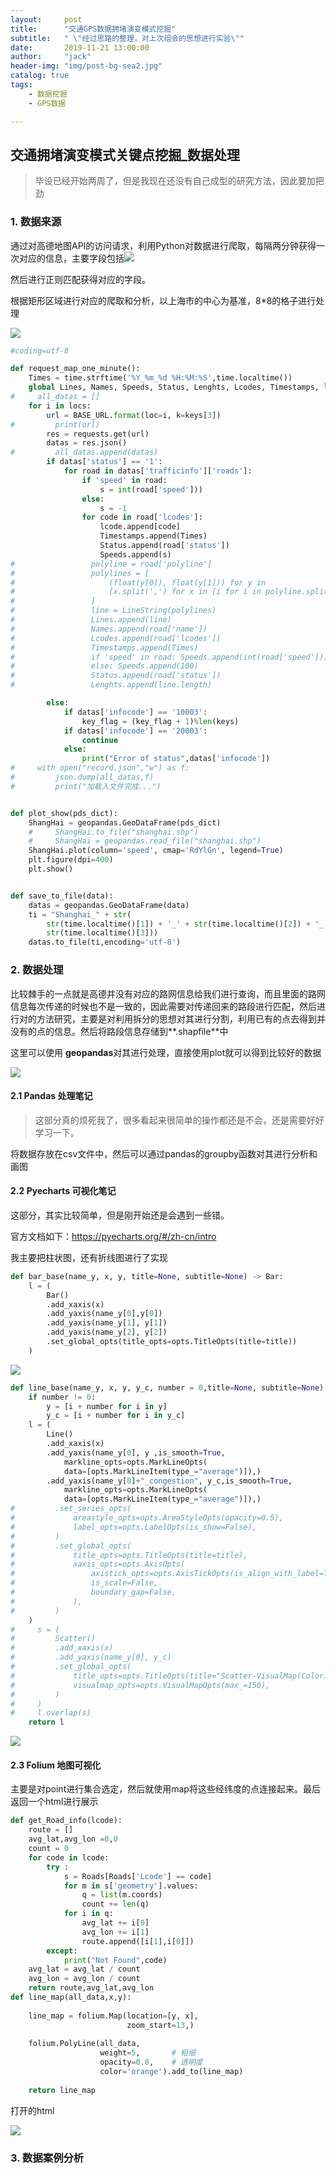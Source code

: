 ```yaml
---
layout:     post
title:      "交通GPS数据拥堵演变模式挖掘"
subtitle:   " \"经过思路的整理，对上次组会的思想进行实验\""
date:       2019-11-21 13:00:00
author:     "jack"
header-img: "img/post-bg-sea2.jpg"
catalog: true
tags:
    - 数据挖掘
    - GPS数据

---
```


## 交通拥堵演变模式关键点挖掘_数据处理

> 毕设已经开始两周了，但是我现在还没有自己成型的研究方法，因此要加把劲

### 1. 数据来源

通过对高德地图API的访问请求，利用Python对数据进行爬取，每隔两分钟获得一次对应的信息，主要字段包括![](https://jackyanghc-picture.oss-cn-beijing.aliyuncs.com/20191122153708.png)

然后进行正则匹配获得对应的字段。

根据矩形区域进行对应的爬取和分析，以上海市的中心为基准，8*8的格子进行处理

![](https://jackyanghc-picture.oss-cn-beijing.aliyuncs.com/20191122154052.png)

```Python
#coding=utf-8

def request_map_one_minute():
    Times = time.strftime('%Y_%m_%d %H:%M:%S',time.localtime())
    global Lines, Names, Speeds, Status, Lenghts, Lcodes, Timestamps, locs, key
#     all_datas = []
    for i in locs:
        url = BASE_URL.format(loc=i, k=keys[3])
#         print(url)
        res = requests.get(url)
        datas = res.json()
#         all_datas.append(datas)
        if datas['status'] == '1':
            for road in datas['trafficinfo']['roads']:
                if 'speed' in road: 
                    s = int(road['speed']))
                else:
                    s = -1
                for code in road['lcodes']:
                    lcode.append[code]
                    Timestamps.append(Times)
                    Status.append(road['status'])
                    Speeds.append(s)
#                 polyline = road['polyline']
#                 polylines = [
#                     (float(y[0]), float(y[1])) for y in
#                     [x.split(',') for x in [i for i in polyline.split(';')]]
#                 ]
#                 line = LineString(polylines)
#                 Lines.append(line)
#                 Names.append(road['name'])
#                 Lcodes.append(road['lcodes'])
#                 Timestamps.append(Times)
#                 if 'speed' in road: Speeds.append(int(road['speed']))
#                 else: Speeds.append(100)
#                 Status.append(road['status'])
#                 Lenghts.append(line.length)

        else:
            if datas['infocode'] == '10003':
                key_flag = (key_flag + 1)%len(keys)
            if datas['infocode'] == '20003':
                continue
            else:
                print("Error of status",datas['infocode'])
#     with open("record.json","w") as f:
#         json.dump(all_datas,f)
#         print("加载入文件完成...")


def plot_show(pds_dict):
    ShangHai = geopandas.GeoDataFrame(pds_dict)
    #     ShangHai.to_file("shanghai.shp")
    #     ShangHai = geopandas.read_file("shanghai.shp")
    ShangHai.plot(column='speed', cmap='RdYlGn', legend=True)
    plt.figure(dpi=400)
    plt.show()


def save_to_file(data):
    datas = geopandas.GeoDataFrame(data)
    ti = "Shanghai_" + str(
        str(time.localtime()[1]) + '_' + str(time.localtime()[2]) + '_' +
        str(time.localtime()[3]))
    datas.to_file(ti,encoding='utf-8')
```

### 2. 数据处理

比较棘手的一点就是高德并没有对应的路网信息给我们进行查询，而且里面的路网信息每次传递的时候也不是一致的，因此需要对传递回来的路段进行匹配，然后进行对的方法研究，主要是对利用拆分的思想对其进行分割，利用已有的点去得到并没有的点的信息。然后将路段信息存储到**.shapfile**中

这里可以使用 **geopandas**对其进行处理，直接使用plot就可以得到比较好的数据

![](https://tva1.sinaimg.cn/large/006y8mN6ly1g96vhnx7uyj30ie09ewfi.jpg)

#### 2.1 Pandas 处理笔记

> 这部分真的烦死我了，很多看起来很简单的操作都还是不会，还是需要好好学习一下。

将数据存放在csv文件中，然后可以通过pandas的groupby函数对其进行分析和画图

#### 2.2 Pyecharts 可视化笔记

这部分，其实比较简单，但是刚开始还是会遇到一些错。

官方文档如下：https://pyecharts.org/#/zh-cn/intro

我主要把柱状图，还有折线图进行了实现

```python
def bar_base(name_y, x, y, title=None, subtitle=None) -> Bar:
    l = (
        Bar()
        .add_xaxis(x)
        .add_yaxis(name_y[0],y[0])
        .add_yaxis(name_y[1], y[1])
        .add_yaxis(name_y[2], y[2])
        .set_global_opts(title_opts=opts.TitleOpts(title=title))
    )
```

![](https://tva1.sinaimg.cn/large/006y8mN6ly1g96vk8e0o9j30nw0ebdgk.jpg)

```Python
def line_base(name_y, x, y, y_c, number = 0,title=None, subtitle=None) -> Line:
    if number != 0:
        y = [i + number for i in y]
        y_c = [i + number for i in y_c]
    l = (
        Line()
        .add_xaxis(x)
        .add_yaxis(name_y[0], y ,is_smooth=True,
            markline_opts=opts.MarkLineOpts(
            data=[opts.MarkLineItem(type_="average")]),)
        .add_yaxis(name_y[0]+"_congestion", y_c,is_smooth=True,
            markline_opts=opts.MarkLineOpts(
            data=[opts.MarkLineItem(type_="average")]),)
#         .set_series_opts(
#             areastyle_opts=opts.AreaStyleOpts(opacity=0.5),
#             label_opts=opts.LabelOpts(is_show=False),
#         )
#         .set_global_opts(
#             title_opts=opts.TitleOpts(title=title),
#             xaxis_opts=opts.AxisOpts(
#                 axistick_opts=opts.AxisTickOpts(is_align_with_label=True),
#                 is_scale=False,
#                 boundary_gap=False,
#             ),
#         )
    )
#     s = (
#         Scatter()
#         .add_xaxis(x)
#         .add_yaxis(name_y[0], y_c)
#         .set_global_opts(
#             title_opts=opts.TitleOpts(title="Scatter-VisualMap(Color)"),
#             visualmap_opts=opts.VisualMapOpts(max_=150),
#         )
#     )
#     l.overlap(s)
    return l
```

![](https://tva1.sinaimg.cn/large/006y8mN6ly1g96vm4sm1zj30ot0dwq4l.jpg)

#### 2.3 Folium 地图可视化

主要是对point进行集合选定，然后就使用map将这些经纬度的点连接起来。最后返回一个html进行展示

```Python
def get_Road_info(lcode):
    route = []
    avg_lat,avg_lon =0,0
    count = 0
    for code in lcode:
        try :
            s = Roads[Roads['Lcode'] == code]
            for m in s['geometry'].values:
                q = list(m.coords)
                count += len(q)
            for i in q:
                avg_lat += i[0]
                avg_lon += i[1]
                route.append([i[1],i[0]])
        except:
            print("Not Found",code)
    avg_lat = avg_lat / count
    avg_lon = avg_lon / count
    return route,avg_lat,avg_lon
def line_map(all_data,x,y):
 
    line_map = folium.Map(location=[y, x],
                          zoom_start=13,)
 
    folium.PolyLine(all_data,
                    weight=5,       # 粗细
                    opacity=0.8,    # 透明度
                    color='orange').add_to(line_map)
 
    return line_map
```

打开的html

![](https://tva1.sinaimg.cn/large/006y8mN6ly1g96vw2j540j30uf0kttsi.jpg)

### 3. 数据案例分析







